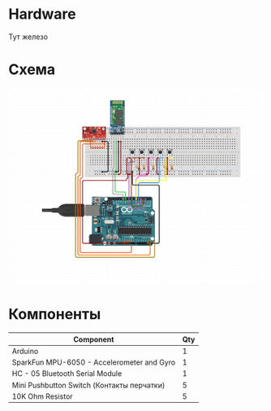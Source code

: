 # Hardware

Тут железо

# Схема

![circuit](circuit.png)

# Компоненты

| Component | Qty |
|---|---|
| Arduino | 1 |
| SparkFun MPU-6050 - Accelerometer and Gyro | 1 |
| HC - 05 Bluetooth Serial Module | 1 |
| Mini Pushbutton Switch (Контакты перчатки) | 5 |
| 10K Ohm Resistor | 5 |
